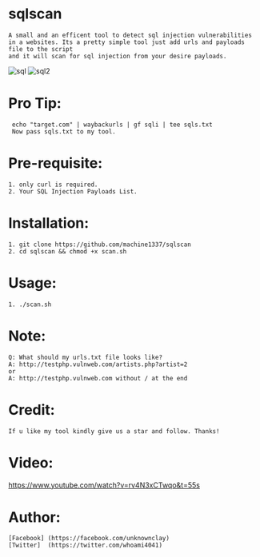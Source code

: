 # sqlscan
    A small and an efficent tool to detect sql injection vulnerabilities in a websites. Its a pretty simple tool just add urls and payloads file to the script 
    and it will scan for sql injection from your desire payloads.
    
![sql](https://user-images.githubusercontent.com/82051128/121683035-4424b300-cad6-11eb-83ca-754944fbbff0.png)
![sql2](https://user-images.githubusercontent.com/82051128/121683527-f3618a00-cad6-11eb-929f-15631702a40d.png)

# Pro Tip:
     echo "target.com" | waybackurls | gf sqli | tee sqls.txt
     Now pass sqls.txt to my tool.
# Pre-requisite:
    1. only curl is required.
    2. Your SQL Injection Payloads List.
    
# Installation:
    1. git clone https://github.com/machine1337/sqlscan
    2. cd sqlscan && chmod +x scan.sh
    
# Usage:
    1. ./scan.sh
   
# Note:
    Q: What should my urls.txt file looks like?
    A: http://testphp.vulnweb.com/artists.php?artist=2
    or
    A: http://testphp.vulnweb.com without / at the end
    
# Credit:
    If u like my tool kindly give us a star and follow. Thanks!

# Video:
   https://www.youtube.com/watch?v=rv4N3xCTwqo&t=55s
    
# Author:
    [Facebook] (https://facebook.com/unknownclay)
    [Twitter]  (https://twitter.com/whoami4041)
 
